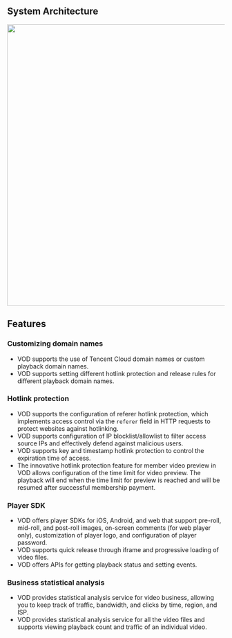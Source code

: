 ## System Architecture
<img src="https://qcloudimg.tencent-cloud.cn/raw/be78076deba4b5996bc6d2f63a892749.png" width="650">

## Features
### Customizing domain names
- VOD supports the use of Tencent Cloud domain names or custom playback domain names.
- VOD supports setting different hotlink protection and release rules for different playback domain names.

### Hotlink protection
- VOD supports the configuration of referer hotlink protection, which implements access control via the `referer` field in HTTP requests to protect websites against hotlinking.
- VOD supports configuration of IP blocklist/allowlist to filter access source IPs and effectively defend against malicious users.
- VOD supports key and timestamp hotlink protection to control the expiration time of access.
- The innovative hotlink protection feature for member video preview in VOD allows configuration of the time limit for video preview. The playback will end when the time limit for preview is reached and will be resumed after successful membership payment.

### Player SDK
- VOD offers player SDKs for iOS, Android, and web that support pre-roll, mid-roll, and post-roll images, on-screen comments (for web player only), customization of player logo, and configuration of player password.
- VOD supports quick release through iframe and progressive loading of video files.
- VOD offers APIs for getting playback status and setting events.

### Business statistical analysis
- VOD provides statistical analysis service for video business, allowing you to keep track of traffic, bandwidth, and clicks by time, region, and ISP.
- VOD provides statistical analysis service for all the video files and supports viewing playback count and traffic of an individual video.
